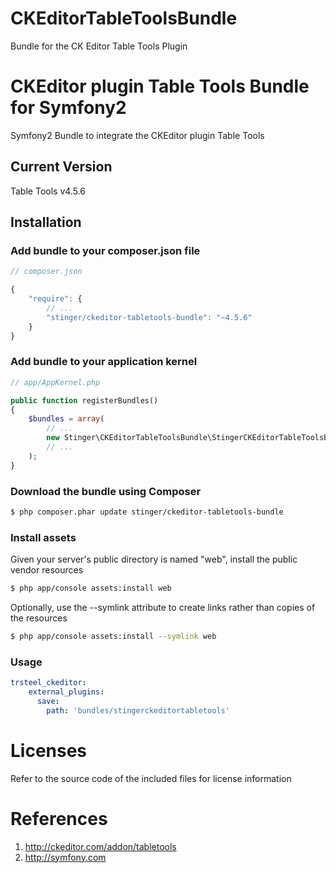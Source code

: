 # CKEditorTableToolsBundle
Bundle for the CK Editor Table Tools Plugin


# CKEditor plugin Table Tools Bundle for Symfony2
Symfony2 Bundle to integrate the CKEditor plugin Table Tools

## Current Version

Table Tools v4.5.6

## Installation

### Add bundle to your composer.json file

``` js
// composer.json

{
    "require": {
		// ...
        "stinger/ckeditor-tabletools-bundle": "~4.5.6"
    }
}
```

### Add bundle to your application kernel

``` php
// app/AppKernel.php

public function registerBundles()
{
    $bundles = array(
        // ...
        new Stinger\CKEditorTableToolsBundle\StingerCKEditorTableToolsBundle(),
        // ...
    );
}
```

### Download the bundle using Composer

``` bash
$ php composer.phar update stinger/ckeditor-tabletools-bundle
```

### Install assets

Given your server's public directory is named "web", install the public vendor resources

``` bash
$ php app/console assets:install web
```

Optionally, use the --symlink attribute to create links rather than copies of the resources 

``` bash
$ php app/console assets:install --symlink web
```

### Usage

``` yaml
trsteel_ckeditor:
    external_plugins:
      save:
        path: 'bundles/stingerckeditortabletools'
```



# Licenses

Refer to the source code of the included files for license information

# References

1. http://ckeditor.com/addon/tabletools
2. http://symfony.com
